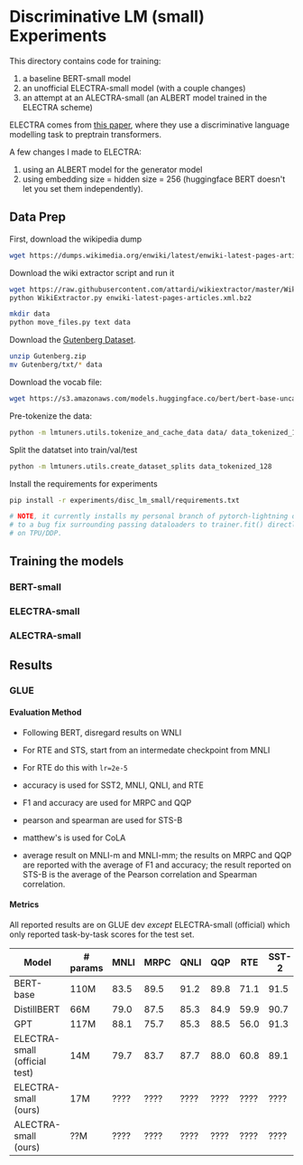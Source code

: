 # Discriminative LM (small) Experiments

This directory contains code for training:

1. a baseline BERT-small model
2. an unofficial ELECTRA-small model (with a couple changes)
3. an attempt at an ALECTRA-small (an ALBERT model trained in the ELECTRA scheme)

ELECTRA comes from [this paper](https://openreview.net/pdf?id=r1xMH1BtvB),
where they use a discriminative language modelling task to preptrain transformers.

A few changes I made to ELECTRA:
1. using an ALBERT model for the generator model
2. using embedding size = hidden size = 256 (huggingface BERT doesn't let you set them independently).

## Data Prep

First, download the wikipedia dump

```sh
wget https://dumps.wikimedia.org/enwiki/latest/enwiki-latest-pages-articles.xml.bz2
```

Download the wiki extractor script and run it

```sh
wget https://raw.githubusercontent.com/attardi/wikiextractor/master/WikiExtractor.py
python WikiExtractor.py enwiki-latest-pages-articles.xml.bz2

mkdir data
python move_files.py text data
```

Download the [Gutenberg Dataset](https://web.eecs.umich.edu/~lahiri/gutenberg_dataset.html).

```sh
unzip Gutenberg.zip
mv Gutenberg/txt/* data
```

Download the vocab file:
```sh
wget https://s3.amazonaws.com/models.huggingface.co/bert/bert-base-uncased-vocab.txt
```

Pre-tokenize the data:
```sh
python -m lmtuners.utils.tokenize_and_cache_data data/ data_tokenized_128/ --tokenizer_path bert-base-uncased-vocab.txt --max_length=128 --n_sentences=40
```

Split the datatset into train/val/test
```sh
python -m lmtuners.utils.create_dataset_splits data_tokenized_128
```

Install the requirements for experiments
```sh
pip install -r experiments/disc_lm_small/requirements.txt

# NOTE, it currently installs my personal branch of pytorch-lightning due
# to a bug fix surrounding passing dataloaders to trainer.fit() directly
# on TPU/DDP.
```

## Training the models

### BERT-small

### ELECTRA-small

### ALECTRA-small

## Results

### GLUE

#### Evaluation Method
- Following BERT, disregard results on WNLI
- For RTE and STS, start from an intermedate checkpoint from MNLI
- For RTE do this with `lr=2e-5`

- accuracy is used for SST2, MNLI, QNLI, and RTE
- F1 and accuracy are used for MRPC and QQP
- pearson and spearman are used for STS-B
- matthew's is used for CoLA
- average result on MNLI-m and MNLI-mm; the results on MRPC and QQP are reported with
    the average of F1 and accuracy; the result reported on
    STS-B is the average of the Pearson correlation and Spearman correlation.

#### Metrics
All reported results are on GLUE dev _except_ ELECTRA-small (official)
which only reported task-by-task scores for the test set.

| Model                          |# params | MNLI | MRPC | QNLI | QQP  | RTE  | SST-2 | STS-B |
|--------------------------------|---------|------|------|------|------|------|-------|-------|
| BERT-base                      |  110M   | 83.5 | 89.5 | 91.2 | 89.8 | 71.1 | 91.5  | 88.9  |
| DistillBERT                    |   66M   | 79.0 | 87.5 | 85.3 | 84.9 | 59.9 | 90.7  | 81.2  |
| GPT                            |   117M  | 88.1 | 75.7 | 85.3 | 88.5 | 56.0 | 91.3  | 80.0  |
| ELECTRA-small (official test)  |   14M   | 79.7 | 83.7 | 87.7 | 88.0 | 60.8 | 89.1  | 80.3  |
| ELECTRA-small (ours)           |   17M   | ???? | ???? | ???? | ???? | ???? | ????  | ????  |
| ALECTRA-small (ours)           |   ??M   | ???? | ???? | ???? | ???? | ???? | ????  | ????  |